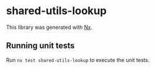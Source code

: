# shared-utils-lookup

This library was generated with [Nx](https://nx.dev).

## Running unit tests

Run `nx test shared-utils-lookup` to execute the unit tests.
